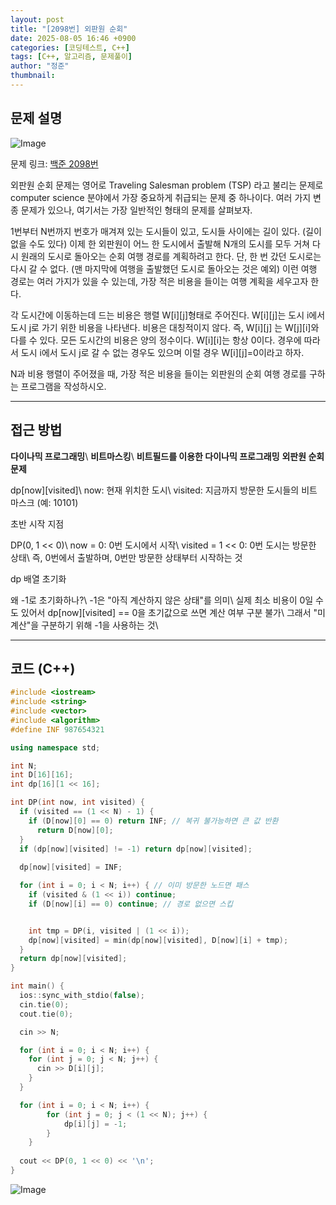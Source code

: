 ```yaml
---
layout: post
title: "[2098번] 외판원 순회"
date: 2025-08-05 16:46 +0900
categories: [코딩테스트, C++]
tags: [C++, 알고리즘, 문제풀이]
author: "정준"
thumbnail: 
---
```


## 문제 설명

![Image](https://github.com/user-attachments/assets/0416113b-9c11-4e62-814e-f728bcd5ca38)

문제 링크: [백준 2098번](https://www.acmicpc.net/problem/2098)

외판원 순회 문제는 영어로 Traveling Salesman problem (TSP) 라고 불리는 문제로 computer science 분야에서 가장 중요하게 취급되는 문제 중 하나이다. 여러 가지 변종 문제가 있으나, 여기서는 가장 일반적인 형태의 문제를 살펴보자.

1번부터 N번까지 번호가 매겨져 있는 도시들이 있고, 도시들 사이에는 길이 있다. (길이 없을 수도 있다) 이제 한 외판원이 어느 한 도시에서 출발해 N개의 도시를 모두 거쳐 다시 원래의 도시로 돌아오는 순회 여행 경로를 계획하려고 한다. 단, 한 번 갔던 도시로는 다시 갈 수 없다. (맨 마지막에 여행을 출발했던 도시로 돌아오는 것은 예외) 이런 여행 경로는 여러 가지가 있을 수 있는데, 가장 적은 비용을 들이는 여행 계획을 세우고자 한다.

각 도시간에 이동하는데 드는 비용은 행렬 W[i][j]형태로 주어진다. W[i][j]는 도시 i에서 도시 j로 가기 위한 비용을 나타낸다. 비용은 대칭적이지 않다. 즉, W[i][j] 는 W[j][i]와 다를 수 있다. 모든 도시간의 비용은 양의 정수이다. W[i][i]는 항상 0이다. 경우에 따라서 도시 i에서 도시 j로 갈 수 없는 경우도 있으며 이럴 경우 W[i][j]=0이라고 하자.

N과 비용 행렬이 주어졌을 때, 가장 적은 비용을 들이는 외판원의 순회 여행 경로를 구하는 프로그램을 작성하시오.

---

## 접근 방법

**다이나믹 프로그래밍**\\
**비트마스킹**\\
**비트필드를 이용한 다이나믹 프로그래밍**
**외판원 순회 문제**

dp[now][visited]\\
now: 현재 위치한 도시\\
visited: 지금까지 방문한 도시들의 비트 마스크 (예: 10101)

초반 시작 지점

DP(0, 1 << 0)\\
now = 0: 0번 도시에서 시작\\
visited = 1 << 0: 0번 도시는 방문한 상태\\
즉, 0번에서 출발하며, 0번만 방문한 상태부터 시작하는 것

dp 배열 초기화

왜 -1로 초기화하나?\\
-1은 "아직 계산하지 않은 상태"를 의미\\
실제 최소 비용이 0일 수도 있어서 dp[now][visited] == 0을 초기값으로 쓰면 계산 여부 구분 불가\\
그래서 "미계산"을 구분하기 위해 -1을 사용하는 것\\

---

## 코드 (C++)

```cpp
#include <iostream>
#include <string>
#include <vector>
#include <algorithm>
#define INF 987654321

using namespace std;

int N;
int D[16][16];
int dp[16][1 << 16];

int DP(int now, int visited) {
  if (visited == (1 << N) - 1) {
    if (D[now][0] == 0) return INF; // 복귀 불가능하면 큰 값 반환
      return D[now][0]; 
  }
  if (dp[now][visited] != -1) return dp[now][visited];
  
  dp[now][visited] = INF;

  for (int i = 0; i < N; i++) { // 이미 방문한 노드면 패스 
    if (visited & (1 << i)) continue;
    if (D[now][i] == 0) continue; // 경로 없으면 스킵


    int tmp = DP(i, visited | (1 << i));
    dp[now][visited] = min(dp[now][visited], D[now][i] + tmp);
  }
  return dp[now][visited];
}

int main() {
  ios::sync_with_stdio(false);
  cin.tie(0);
  cout.tie(0);

  cin >> N;

  for (int i = 0; i < N; i++) {
    for (int j = 0; j < N; j++) {
      cin >> D[i][j];
    }
  }

  for (int i = 0; i < N; i++) {
        for (int j = 0; j < (1 << N); j++) {
            dp[i][j] = -1;
        }
    }
 
  cout << DP(0, 1 << 0) << '\n';
}

```

![Image](https://github.com/user-attachments/assets/906325b8-b0dc-4d85-a605-69ce166d944f)